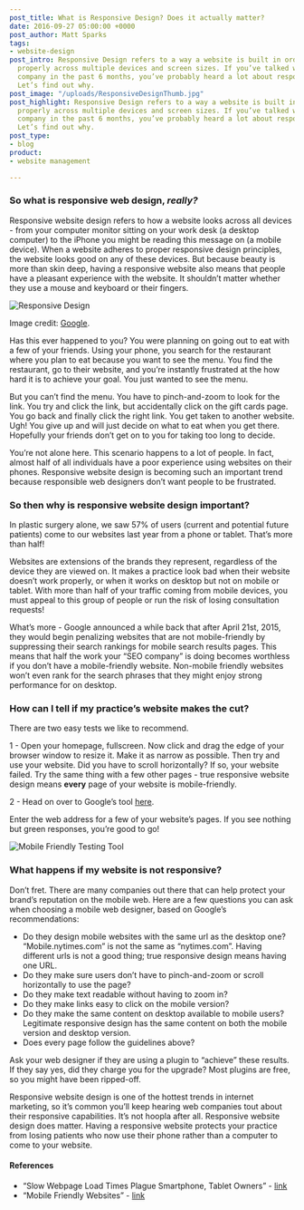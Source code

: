 ```yaml
---
post_title: What is Responsive Design? Does it actually matter?
date: 2016-09-27 05:00:00 +0000
post_author: Matt Sparks
tags:
- website-design
post_intro: Responsive Design refers to a way a website is built in order to function
  properly across multiple devices and screen sizes. If you’ve talked with any web
  company in the past 6 months, you’ve probably heard a lot about responsive design.
  Let’s find out why.
post_image: "/uploads/ResponsiveDesignThumb.jpg"
post_highlight: Responsive Design refers to a way a website is built in order to function
  properly across multiple devices and screen sizes. If you’ve talked with any web
  company in the past 6 months, you’ve probably heard a lot about responsive design.
  Let’s find out why.
post_type:
- blog
product:
- website management

---
```

### So what is responsive web design, _really?_

Responsive website design refers to how a website looks across all devices - from your computer monitor sitting on your work desk (a desktop computer) to the iPhone you might be reading this message on (a mobile device). When a website adheres to proper responsive design principles, the website looks good on any of these devices. But because beauty is more than skin deep, having a responsive website also means that people have a pleasant experience with the website. It shouldn’t matter whether they use a mouse and keyboard or their fingers.

![Responsive Design](https://doctorlogic.com/assets/img/posts/ResponsiveDesign.png)

Image credit: [Google](https://developers.google.com/webmasters/mobile-sites/).

Has this ever happened to you? You were planning on going out to eat with a few of your friends. Using your phone, you search for the restaurant where you plan to eat because you want to see the menu. You find the restaurant, go to their website, and you’re instantly frustrated at the how hard it is to achieve your goal. You just wanted to see the menu.

But you can’t find the menu. You have to pinch-and-zoom to look for the link. You try and click the link, but accidentally click on the gift cards page. You go back and finally click the right link. You get taken to another website. Ugh! You give up and will just decide on what to eat when you get there. Hopefully your friends don’t get on to you for taking too long to decide.

You’re not alone here. This scenario happens to a lot of people. In fact, almost half of all individuals have a poor experience using websites on their phones. Responsive website design is becoming such an important trend because responsible web designers don’t want people to be frustrated.

### So then why is responsive website design important?

In plastic surgery alone, we saw 57% of users (current and potential future patients) come to our websites last year from a phone or tablet. That’s more than half!

Websites are extensions of the brands they represent, regardless of the device they are viewed on. It makes a practice look bad when their website doesn’t work properly, or when it works on desktop but not on mobile or tablet. With more than half of your traffic coming from mobile devices, you must appeal to this group of people or run the risk of losing consultation requests!

What’s more - Google announced a while back that after April 21st, 2015, they would begin penalizing websites that are not mobile-friendly by suppressing their search rankings for mobile search results pages. This means that half the work your “SEO company” is doing becomes worthless if you don’t have a mobile-friendly website. Non-mobile friendly websites won’t even rank for the search phrases that they might enjoy strong performance for on desktop.

### How can I tell if my practice’s website makes the cut?

There are two easy tests we like to recommend.

1 - Open your homepage, fullscreen. Now click and drag the edge of your browser window to resize it. Make it as narrow as possible. Then try and use your website. Did you have to scroll horizontally? If so, your website failed. Try the same thing with a few other pages - true responsive website design means **every** page of your website is mobile-friendly.

2 - Head on over to Google’s tool [here](https://www.google.com/webmasters/tools/mobile-friendly/).

Enter the web address for a few of your website’s pages. If you see nothing but green responses, you’re good to go!

![Mobile Friendly Testing Tool](https://doctorlogic.com/assets/img/posts/MobileFriendlyResults.png)

### What happens if my website is not responsive?

Don’t fret. There are many companies out there that can help protect your brand’s reputation on the mobile web. Here are a few questions you can ask when choosing a mobile web designer, based on Google’s recommendations:

* Do they design mobile websites with the same url as the desktop one? “Mobile.nytimes.com” is not the same as “nytimes.com”. Having different urls is not a good thing; true responsive design means having one URL.
* Do they make sure users don’t have to pinch-and-zoom or scroll horizontally to use the page?
* Do they make text readable without having to zoom in?
* Do they make links easy to click on the mobile version?
* Do they make the same content on desktop available to mobile users? Legitimate responsive design has the same content on both the mobile version and desktop version.
* Does every page follow the guidelines above?

Ask your web designer if they are using a plugin to “achieve” these results. If they say yes, did they charge you for the upgrade? Most plugins are free, so you might have been ripped-off.

Responsive website design is one of the hottest trends in internet marketing, so it’s common you’ll keep hearing web companies tout about their responsive capabilities. It’s not hoopla after all. Responsive website design does matter. Having a responsive website protects your practice from losing patients who now use their phone rather than a computer to come to your website.

#### References

* “Slow Webpage Load Times Plague Smartphone, Tablet Owners” - [link](http://www.marketingcharts.com/online/slow-webpage-load-times-plague-smartphone-tablet-owners-22931/)
* “Mobile Friendly Websites” - [link](https://developers.google.com/webmasters/mobile-sites/)
